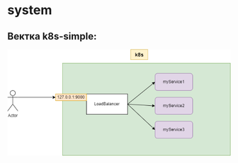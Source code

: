 # system
## Вектка k8s-simple:
<picture>
  <img alt=" Сервис поднят на 3 подах в K8s, для доступа снаружи добавлен LoadBalancer" src="https://github.com/Aleshawork/system/blob/master/pictures/k8s-simple.png">
</picture>
